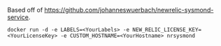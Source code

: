 Based off of https://github.com/johanneswuerbach/newrelic-sysmond-service.

```
docker run -d -e LABELS=<YourLabels> -e NEW_RELIC_LICENSE_KEY=<YourLicenseKey> -e CUSTOM_HOSTNAME=<YourHostname> nrsysmond
```

